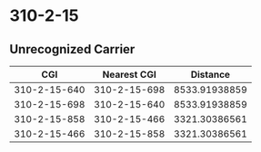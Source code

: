 # 310-2-15
## Unrecognized Carrier


| CGI | Nearest CGI | Distance |
|-----|-------------|----------|
| 310-2-15-640 | 310-2-15-698 | 8533.91938859 |
| 310-2-15-698 | 310-2-15-640 | 8533.91938859 |
| 310-2-15-858 | 310-2-15-466 | 3321.30386561 |
| 310-2-15-466 | 310-2-15-858 | 3321.30386561 |
